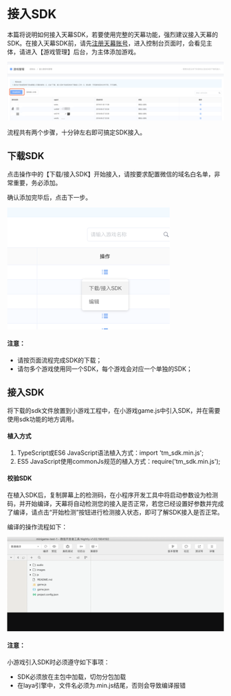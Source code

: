 # 接入SDK

本篇将说明如何接入天幕SDK，若要使用完整的天幕功能，强烈建议接入天幕的SDK。在接入天幕SDK前，请先[注册天幕账号](https://www.skysriver.com)，进入控制台页面时，会看见主体，请进入【游戏管理】后台，为主体添加游戏。

![](../../.gitbook/assets/image%20%28121%29.png)

流程共有两个步骤，十分钟左右即可搞定SDK接入。

## **下载SDK**

点击操作中的【下载/接入SDK】开始接入，请按要求配置微信的域名白名单，非常重要，务必添加。

确认添加完毕后，点击下一步。

![](../../.gitbook/assets/image%20%2899%29.png)

#### 注意：

* 请按页面流程完成SDK的下载；
* 请勿多个游戏使用同一个SDK，每个游戏会对应一个单独的SDK；

## **接入SDK**

将下载的sdk文件放置到小游戏工程中，在小游戏game.js中引入SDK，并在需要使用sdk功能的地方调用。

#### 植入方式

1. TypeScript或ES6 JavaScript语法植入方式：import 'tm\_sdk.min.js';
2. ES5 JavaScript使用commonJs规范的植入方式：require\('tm\_sdk.min.js'\);

#### 校验SDK

在植入SDK后，复制屏幕上的检测码，在小程序开发工具中将启动参数设为检测码，并开始编译，天幕将自动检测您的接入是否正常，若您已经设置好参数并完成了编译，请点击“开始检测”按钮进行检测接入状态，即可了解SDK接入是否正常。

编译的操作流程如下：

![](../../.gitbook/assets/sdk-demo.c229fdba.gif)

#### **注意：**

小游戏引入SDK时必须遵守如下事项：

* SDK必须放在主包中加载，切勿分包加载
* 在laya引擎中，文件名必须为.min.js结尾，否则会导致编译报错

